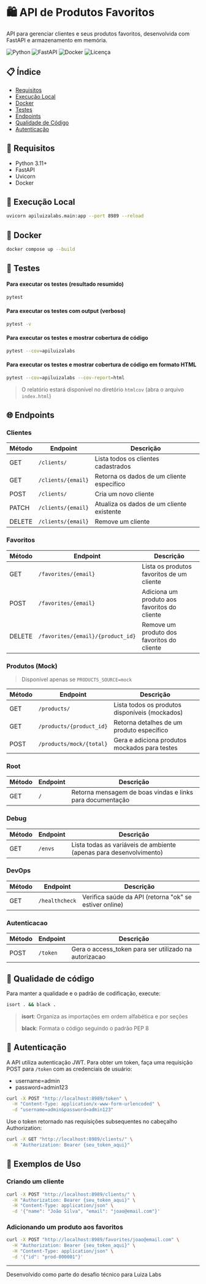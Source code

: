 # 🛍️ API de Produtos Favoritos

API para gerenciar clientes e seus produtos favoritos, desenvolvida com FastAPI e armazenamento em memória.

![Python](https://img.shields.io/badge/Python-3.11+-blue.svg) ![FastAPI](https://img.shields.io/badge/FastAPI-latest-green.svg) ![Docker](https://img.shields.io/badge/Docker-compatible-blue.svg) ![Licença](https://img.shields.io/badge/license-MIT-brightgreen.svg)

## 📋 Índice

- [Requisitos](#-requisitos)
- [Execução Local](#-execução-local)
- [Docker](#-docker)
- [Testes](#-testes)
- [Endpoints](#-endpoints)
- [Qualidade de Código](#-qualidade-de-código)
- [Autenticação](#-autenticação)

## 🔧 Requisitos

- Python 3.11+
- FastAPI
- Uvicorn
- Docker

## 🚀 Execução Local

```bash
uvicorn apiluizalabs.main:app --port 8989 --reload
```

## 🐳 Docker

```bash
docker compose up --build
```

## 🧪 Testes

#### Para executar os testes (resultado resumido)
```bash
pytest
```

#### Para executar os testes com output (verboso)
```bash
pytest -v
```

#### Para executar os testes e mostrar cobertura de código
```bash
pytest --cov=apiluizalabs
```

#### Para executar os testes e mostrar cobertura de código em formato HTML
```bash
pytest --cov=apiluizalabs --cov-report=html
```
> O relatório estará disponível no diretório `htmlcov` (abra o arquivo `index.html`)

## 🌐 Endpoints

### Clientes

| Método | Endpoint | Descrição |
|--------|----------|-----------|
| GET | `/clients/` | Lista todos os clientes cadastrados |
| GET | `/clients/{email}` | Retorna os dados de um cliente específico |
| POST | `/clients/` | Cria um novo cliente |
| PATCH | `/clients/{email}` | Atualiza os dados de um cliente existente |
| DELETE | `/clients/{email}` | Remove um cliente |

### Favoritos

| Método | Endpoint | Descrição |
|--------|----------|-----------|
| GET | `/favorites/{email}` | Lista os produtos favoritos de um cliente |
| POST | `/favorites/{email}` | Adiciona um produto aos favoritos do cliente |
| DELETE | `/favorites/{email}/{product_id}` | Remove um produto dos favoritos do cliente |

### Produtos (Mock)
> Disponível apenas se `PRODUCTS_SOURCE=mock`

| Método | Endpoint | Descrição |
|--------|----------|-----------|
| GET | `/products/` | Lista todos os produtos disponíveis (mockados) |
| GET | `/products/{product_id}` | Retorna detalhes de um produto específico |
| POST | `/products/mock/{total}` | Gera e adiciona produtos mockados para testes |

### Root
| Método | Endpoint | Descrição |
|--------|----------|-----------|
| GET | `/` | Retorna mensagem de boas vindas e links para documentação |

### Debug
| Método | Endpoint | Descrição |
|--------|----------|-----------|
| GET | `/envs` | Lista todas as variáveis de ambiente (apenas para desenvolvimento) |

### DevOps
| Método | Endpoint | Descrição |
|--------|----------|-----------|
| GET | `/healthcheck` | Verifica saúde da API (retorna "ok" se estiver online) |

### Autenticacao

| Método | Endpoint | Descrição |
|--------|----------|-----------|
| POST | `/token` | Gera o access_token para ser utilizado na autorizacao |

## 🧹 Qualidade de código

Para manter a qualidade e o padrão de codificação, execute:

```bash
isort . && black .
```

> **isort**: Organiza as importações em ordem alfabética e por seções
> 
> **black**: Formata o código seguindo o padrão PEP 8

## 🔐 Autenticação

A API utiliza autenticação JWT. Para obter um token, faça uma requisição POST para `/token` com as credenciais de usuário:

- username=admin
- password=admin123

```bash
curl -X POST "http://localhost:8989/token" \
  -H "Content-Type: application/x-www-form-urlencoded" \
  -d "username=admin&password=admin123"
```

Use o token retornado nas requisições subsequentes no cabeçalho Authorization:

```bash
curl -X GET "http://localhost:8989/clients/" \
  -H "Authorization: Bearer {seu_token_aqui}"
```

## 📝 Exemplos de Uso

### Criando um cliente
```bash
curl -X POST "http://localhost:8989/clients/" \
  -H "Authorization: Bearer {seu_token_aqui}" \
  -H "Content-Type: application/json" \
  -d '{"name": "João Silva", "email": "joao@email.com"}'
```

### Adicionando um produto aos favoritos
```bash
curl -X POST "http://localhost:8989/favorites/joao@email.com" \
  -H "Authorization: Bearer {seu_token_aqui}" \
  -H "Content-Type: application/json" \
  -d '{"id": "prod-000001"}'
```

---
Desenvolvido como parte do desafio técnico para Luiza Labs
